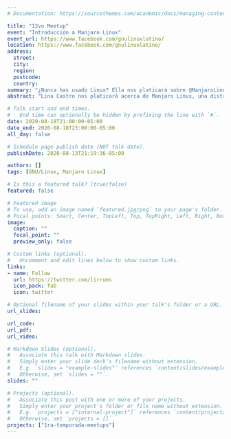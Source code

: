 ```yaml
---
# Documentation: https://sourcethemes.com/academic/docs/managing-content/

title: "12vo Meetup"
event: "Introducción a Manjaro Linux"
event_url: https://www.facebook.com/gnulinuxlatino/
location: https://www.facebook.com/gnulinuxlatino/
address:
  street:
  city:
  region:
  postcode:
  country:
summary: "¿Nunca has usado Linux? Ella nos platicará sobre @ManjaroLinux en una interesante charla para iniciar con dicha distribución Linux. 🐧‬"
abstract: "Lina Castro nos platicará acerca de Manjaro Linux, una distribución Linux para iniciar en el mundo del Software Libre."

# Talk start and end times.
#   End time can optionally be hidden by prefixing the line with `#`.
date: 2020-08-18T21:00:00-05:00
date_end: 2020-08-18T23:00:00-05:00
all_day: false

# Schedule page publish date (NOT talk date).
publishDate: 2020-08-13T21:19:36-05:00

authors: []
tags: [GNU/Linux, Manjaro Linux]

# Is this a featured talk? (true/false)
featured: false

# Featured image
# To use, add an image named `featured.jpg/png` to your page's folder.
# Focal points: Smart, Center, TopLeft, Top, TopRight, Left, Right, BottomLeft, Bottom, BottomRight.
image:
  caption: ""
  focal_point: ""
  preview_only: false

# Custom links (optional).
#   Uncomment and edit lines below to show custom links.
links:
- name: Follow
  url: https://twitter.com/lirrums
  icon_pack: fab
  icon: twitter

# Optional filename of your slides within your talk's folder or a URL.
url_slides:

url_code:
url_pdf:
url_video:

# Markdown Slides (optional).
#   Associate this talk with Markdown slides.
#   Simply enter your slide deck's filename without extension.
#   E.g. `slides = "example-slides"` references `content/slides/example-slides.md`.
#   Otherwise, set `slides = ""`.
slides: ""

# Projects (optional).
#   Associate this post with one or more of your projects.
#   Simply enter your project's folder or file name without extension.
#   E.g. `projects = ["internal-project"]` references `content/project/deep-learning/index.md`.
#   Otherwise, set `projects = []`.
projects: ["1ra-temporada-meetups"]
---
```

